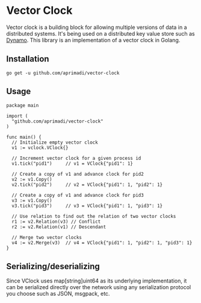 Vector Clock
============

Vector clock is a building block for allowing multiple versions of data in a
distributed systems. It's being used on a distributed key value store such as
[Dynamo](https://www.allthingsdistributed.com/files/amazon-dynamo-sosp2007.pdf).
This library is an implementation of a vector clock in Golang.

## Installation

```
go get -u github.com/aprimadi/vector-clock
```

## Usage

```
package main

import (
  "github.com/aprimadi/vector-clock"
)

func main() {
  // Initialize empty vector clock
  v1 := vclock.VClock{}

  // Increment vector clock for a given process id
  v1.tick("pid1")     // v1 = VClock{"pid1": 1}

  // Create a copy of v1 and advance clock for pid2
  v2 := v1.Copy()
  v2.tick("pid2")     // v2 = VClock{"pid1": 1, "pid2": 1}

  // Create a copy of v1 and advance clock for pid3
  v3 := v1.Copy()
  v3.tick("pid3")     // v3 = VClock{"pid1": 1, "pid3": 1}

  // Use relation to find out the relation of two vector clocks
  r1 := v2.Relation(v3) // Conflict
  r2 := v2.Relation(v1) // Descendant

  // Merge two vector clocks
  v4 := v2.Merge(v3)  // v4 = VClock{"pid1": 1, "pid2": 1, "pid3": 1}
}
```

## Serializing/deserializing

Since VClock uses map[string]uint64 as its underlying implementation, it can be
serialized directly over the network using any serialization protocol you
choose such as JSON, msgpack, etc.
